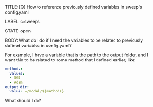 TITLE:
[Q] How to reference previously defined variables in sweep's config.yaml

LABEL:
c:sweeps

STATE:
open

BODY:
What do I do if I need the variables to be related to previously defined variables in config.yaml?

For example, I have a variable that is the path to the output folder, and I want this to be related to some method that I defined earlier, like:

```yaml
methods:
  values:
  - SGD
  - Adam
output_dir:
  value: ~/model/${methods}
```

What should I do?

